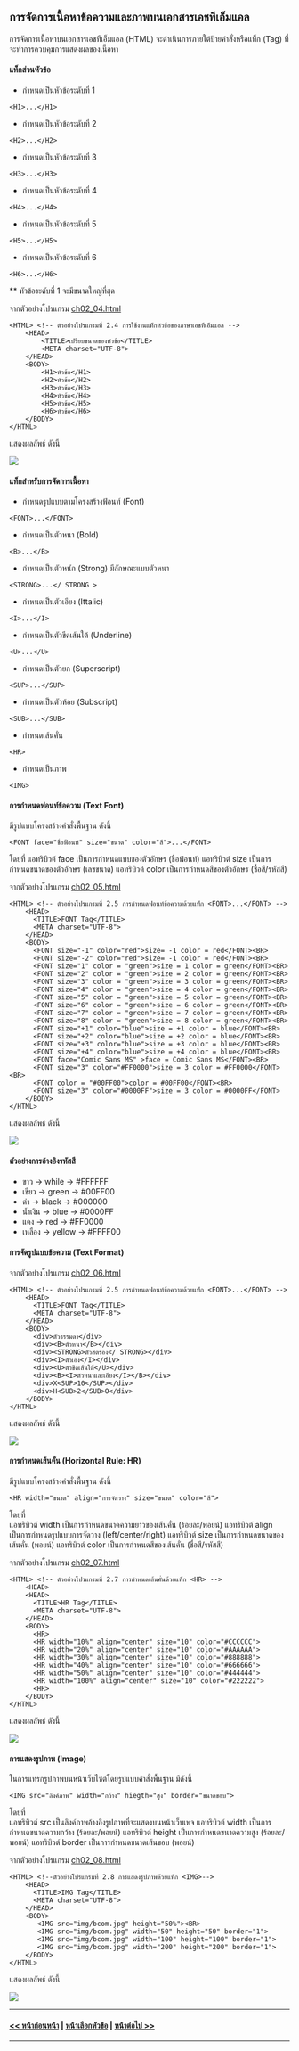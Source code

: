 ## การจัดการเนื้อหาข้อความและภาพบนเอกสารเอชทีเอ็มแอล
การจัดการเนื้อหาบนเอกสารเอชทีเอ็มแอล (HTML) จะดำเนินการภายใต้ป้ายคำสั่งหรือแท็ก (Tag) ที่จะทำการควบคุมการแสดงผลของเนื้อหา

#### แท็กส่วนหัวข้อ
* กำหนดเป็นหัวข้อระดับที่ 1
```
<H1>...</H1>
```
* กำหนดเป็นหัวข้อระดับที่ 2
```
<H2>...</H2>	
```
* กำหนดเป็นหัวข้อระดับที่ 3
```
<H3>...</H3>	
```
* กำหนดเป็นหัวข้อระดับที่ 4
```
<H4>...</H4>
```
* กำหนดเป็นหัวข้อระดับที่ 5
```
<H5>...</H5>
```	
* กำหนดเป็นหัวข้อระดับที่ 6
```
<H6>...</H6>	
```
** หัวข้อระดับที่ 1 จะมีขนาดใหญ่ที่สุด

จากตัวอย่างโปรแกรม [ch02_04.html](src/ch02_04.html)
```
<HTML> <!-- ตัวอย่างโปรแกรมที่ 2.4 การใช้งานแท็กหัวข้อของภาษาเอชทีเอ็มแอล -->
    <HEAD>
        <TITLE>เปรียบขนาดของหัวข้อ</TITLE>
        <META charset="UTF-8">
    </HEAD>
    <BODY>
        <H1>หัวข้อ</H1>
        <H2>หัวข้อ</H2>
        <H3>หัวข้อ</H3>
        <H4>หัวข้อ</H4>
        <H5>หัวข้อ</H5>
        <H6>หัวข้อ</H6>
    </BODY>
</HTML>
```
แสดงผลลัพธ์ ดังนี้

<img src=output/ch02_04.png>

#### แท็กสำหรับการจัดการเนื้อหา
* กำหนดรูปแบบตามโครงสร้างฟ้อนท์ (Font)
```
<FONT>...</FONT>	
```  
* กำหนดเป็นตัวหนา (Bold)    
```    
<B>...</B>
```  
* กำหนดเป็นตัวหนัก (Strong) มีลักษณะแบบตัวหนา	   
```               
<STRONG>...</ STRONG >	 
```  
* กำหนดเป็นตัวเอียง (Ittalic)   
```  
<I>...</I>	  
```  
* กำหนดเป็นตัวขีดเส้นใต้ (Underline)        
```        
<U>...</U>	   
```  
* กำหนดเป็นตัวยก (Superscript)      
```        
<SUP>...</SUP>	 
```  
* กำหนดเป็นตัวห้อย (Subscript)   
 ```          
<SUB>...</SUB>	 
```  
* กำหนดเส้นคั่น    
```        
<HR>	     
```  
* กำหนดเป็นภาพ    
```             
<IMG>	                    
```

#### การกำหนดฟอนท์ข้อความ (Text Font)
มีรูปแบบโครงสร้างคำสั่งพื้นฐาน ดังนี้
```
<FONT face="ชื่อฟ้อนท์" size="ขนาด" color="สี">...</FONT>
```
โดยที่
    แอทริบิวต์  face เป็นการกำหนดแบบของตัวอักษร (ชื่อฟ้อนท์)
    แอทริบิวต์  size เป็นการกำหนดขนาดของตัวอักษร (เลขขนาด)
    แอทริบิวต์  color เป็นการกำหนดสีของตัวอักษร (ชื่อสี/รหัสสี)

จากตัวอย่างโปรแกรม [ch02_05.html](src/ch02_05.html)
```
<HTML> <!-- ตัวอย่างโปรแกรมที่ 2.5 การกำหนดฟอนท์ข้อความด้วยแท็ก <FONT>...</FONT> -->
    <HEAD>
      <TITLE>FONT Tag</TITLE>
      <META charset="UTF-8">
    </HEAD>
    <BODY>
      <FONT size="-1" color="red">size= -1 color = red</FONT><BR>
      <FONT size="-2" color="red">size= -1 color = red</FONT><BR>
      <FONT size="1" color = "green">size = 1 color = green</FONT><BR>
      <FONT size="2" color = "green">size = 2 color = green</FONT><BR>
      <FONT size="3" color = "green">size = 3 color = green</FONT><BR>
      <FONT size="4" color = "green">size = 4 color = green</FONT><BR>
      <FONT size="5" color = "green">size = 5 color = green</FONT><BR>
      <FONT size="6" color = "green">size = 6 color = green</FONT><BR>
      <FONT size="7" color = "green">size = 7 color = green</FONT><BR>
      <FONT size="8" color = "green">size = 8 color = green</FONT><BR>
      <FONT size="+1" color="blue">size = +1 color = blue</FONT><BR>
      <FONT size="+2" color="blue">size = +2 color = blue</FONT><BR>
      <FONT size="+3" color="blue">size = +3 color = blue</FONT><BR>
      <FONT size="+4" color="blue">size = +4 color = blue</FONT><BR>
      <FONT face="Comic Sans MS" >face = Comic Sans MS</FONT><BR>
      <FONT size="3" color="#FF0000">size = 3 color = #FF0000</FONT><BR>
      <FONT color = "#00FF00">color = #00FF00</FONT><BR>
      <FONT size="3" color="#0000FF">size = 3 color = #0000FF</FONT>
    </BODY>
</HTML>
```
แสดงผลลัพธ์ ดังนี้

<img src=output/ch02_05.png>

#### ตัวอย่างการอ้างอิงรหัสสี
* ขาว -> while -> #FFFFFF
* เขียว	-> green -> #00FF00
* ดำ -> black -> #000000
* น้ำเงิน -> blue -> #0000FF
* แดง -> red -> #FF0000
* เหลือง -> yellow -> #FFFF00

#### การจัดรูปแบบข้อความ (Text Format)
จากตัวอย่างโปรแกรม [ch02_06.html](src/ch02_06.html)
```
<HTML> <!-- ตัวอย่างโปรแกรมที่ 2.5 การกำหนดฟอนท์ข้อความด้วยแท็ก <FONT>...</FONT> -->
    <HEAD>
      <TITLE>FONT Tag</TITLE>
      <META charset="UTF-8">
    </HEAD>
    <BODY>
      <div>ตัวธรรมดา</div>
      <div><B>ตัวหนา</B></div>
      <div><STRONG>ตัวสตรอง</ STRONG></div>
      <div><I>ตัวเอง</I></div>
      <div><U>ตัวขีดเส้นใต้</U></div>
      <div><B><I>ตัวหนาและเอียง</I></B></div>
      <div>X<SUP>10</SUP></div>
      <div>H<SUB>2</SUB>O</div>
    </BODY>
</HTML>
```
แสดงผลลัพธ์ ดังนี้

<img src=output/ch02_06.png>

#### การกำหนดเส้นคั่น (Horizontal Rule: HR)
มีรูปแบบโครงสร้างคำสั่งพื้นฐาน ดังนี้
```
<HR width="ขนาด" align="การจัดวาง" size="ขนาด" color="สี">
```
โดยที่	
    แอทริบิวต์  width เป็นการกำหนดขนาดความยาวของเส้นคั่น (ร้อยละ/พอยน์)
 	แอทริบิวต์  align เป็นการกำหนดรูปแบบการจัดวาง (left/center/right)
	แอทริบิวต์  size เป็นการกำหนดขนาดของเส้นคั่น (พอยน์)
	แอทริบิวต์  color เป็นการกำหนดสีของเส้นคั่น (ชื่อสี/รหัสสี)

จากตัวอย่างโปรแกรม [ch02_07.html](src/ch02_06.html)
```
<HTML> <!-- ตัวอย่างโปรแกรมที่ 2.7 การกำหนดเส้นคั่นด้วยแท็ก <HR> -->
    <HEAD>
    <HEAD>
      <TITLE>HR Tag</TITLE>
      <META charset="UTF-8">
    </HEAD>
    <BODY>
      <HR>
      <HR width="10%" align="center" size="10" color="#CCCCCC">
      <HR width="20%" align="center" size="10" color="#AAAAAA">
      <HR width="30%" align="center" size="10" color="#888888">
      <HR width="40%" align="center" size="10" color="#666666">
      <HR width="50%" align="center" size="10" color="#444444">
      <HR width="100%" align="center" size="10" color="#222222">
      <HR>
    </BODY>
</HTML>    
```
แสดงผลลัพธ์ ดังนี้

<img src=output/ch02_07.png>

#### การแสดงรูปภาพ (Image)
ในการแทรกรูปภาพบนหน้าเว็บไซต์โดยรูปแบบคำสั่งพื้นฐาน มีดังนี้
```
<IMG src="ลิงค์ภาพ" width="กว้าง" hiegth="สูง" border="ขนาดขอบ">
```
โดยที่	
    แอทริบิวต์  src เป็นลิงค์ภาพอ้างอิงรูปภาพที่จะแสดงบนหน้าเว็บเพจ
 	แอทริบิวต์  width เป็นการกำหนดขนาดความกว้าง (ร้อยละ/พอยน์)
	แอทริบิวต์  height เป็นการกำหนดขนาดความสูง (ร้อยละ/พอยน์)
	แอทริบิวต์  border เป็นการกำหนดขนาดเส้นขอบ (พอยน์)

จากตัวอย่างโปรแกรม [ch02_08.html](src/ch02_08.html)
```
<HTML> <!--ตัวอย่างโปรแกรมที่ 2.8 การแสดงรูปภาพด้วยแท็ก <IMG>-->
    <HEAD>
      <TITLE>IMG Tag</TITLE>
      <META charset="UTF-8">
    </HEAD>
    <BODY>
       <IMG src="img/bcom.jpg" height="50%"><BR>
       <IMG src="img/bcom.jpg" width="50" height="50" border="1">
       <IMG src="img/bcom.jpg" width="100" height="100" border="1">
       <IMG src="img/bcom.jpg" width="200" height="200" border="1">
    </BODY>
</HTML>  
```
แสดงผลลัพธ์ ดังนี้

<img src=output/ch02_08.png>

---
#### [<< หน้าก่อนหน้า](0202.md) | [หน้าเลือกหัวข้อ](README.md) | [หน้าต่อไป >>](0204.md)
---
